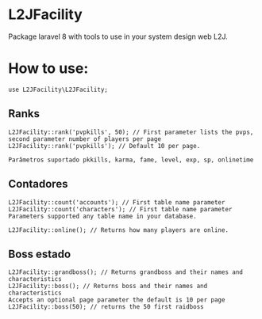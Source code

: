 # L2JFacility

Package laravel 8 with tools to use in your system design web L2J.


# How to use:

```
use L2JFacility\L2JFacility;
```
## Ranks
```
L2JFacility::rank('pvpkills', 50); // First parameter lists the pvps,
second parameter number of players per page
L2JFacility::rank('pvpkills'); // Default 10 per page.

Parâmetros suportado pkkills, karma, fame, level, exp, sp, onlinetime
```

## Contadores
```
L2JFacility::count('accounts'); // First table name parameter
L2JFacility::count('characters'); // First table name parameter
Parameters supported any table name in your database.

L2JFacility::online(); // Returns how many players are online.
```

## Boss estado
```
L2JFacility::grandboss(); // Returns grandboss and their names and characteristics
L2JFacility::boss(); // Returns boss and their names and characteristics
Accepts an optional page parameter the default is 10 per page
L2JFacility::boss(50); // returns the 50 first raidboss
```

